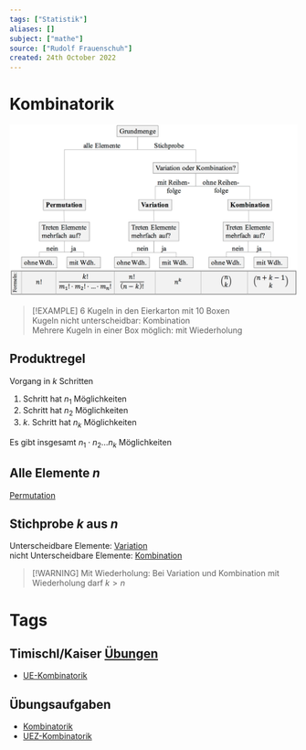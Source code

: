 ```yaml
---
tags: ["Statistik"]
aliases: []
subject: ["mathe"]
source: ["Rudolf Frauenschuh"]
created: 24th October 2022
---
```


# Kombinatorik

![700](../assets/Kombinatorik-formeln.PNG)

>[!EXAMPLE] 6 Kugeln in den Eierkarton mit 10 Boxen  
> Kugeln nicht unterscheidbar: Kombination  
> Mehrere Kugeln in einer Box möglich: mit Wiederholung

## Produktregel

Vorgang in $k$ Schritten
1. Schritt hat $n_{1}$ Möglichkeiten
2. Schritt hat $n_{2}$ Möglichkeiten
3. $k$. Schritt hat $n_{k}$ Möglichkeiten

Es gibt insgesamt $n_{1}\cdot n_{2}\dots n_{k}$ Möglichkeiten

## Alle Elemente $n$

[Permutation](Permutation.md)

## Stichprobe $k$ aus $n$

Unterscheidbare Elemente: [Variation](Variation.md)  
nicht Unterscheidbare Elemente: [Kombination](Kombination.md)

> [!WARNING] Mit Wiederholung: Bei Variation und Kombination mit Wiederholung darf $k>n$ 

# Tags

## Timischl/Kaiser [Übungen](https://a.digi4school.at/ebook/5011/?page=164)

- [UE-Kombinatorik](../assets/pdf/UE-Kombinatorik.pdf)

## Übungsaufgaben

- [Kombinatorik](../assets/pdf/Kombinatorik.pdf)
- [UEZ-Kombinatorik](../assets/pdf/UEZ-Kombinatorik.pdf) 